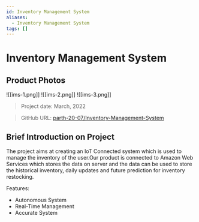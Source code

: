 ```yaml
---
id: Inventory Management System
aliases:
  - Inventory Management System
tags: []
---
```


# Inventory Management System

## Product Photos

![[ims-1.png]]
![[ims-2.png]]
![[ims-3.png]]


> Project date: March, 2022

> GitHub URL: [parth-20-07/Inventory-Management-System](https://github.com/parth-20-07/Inventory-Management-System)

## Brief Introduction on Project

The project aims at creating an IoT Connected system which is used to manage the inventory of the user.Our product is connected to Amazon Web Services which stores the data on server and the data can be used to store the historical inventory, daily updates and future prediction for inventory restocking.

Features:

- Autonomous System
- Real-Time Management
- Accurate System


